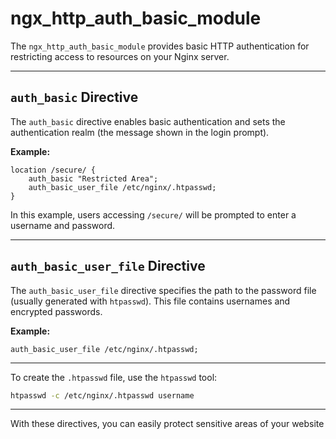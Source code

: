 # ngx_http_auth_basic_module

The `ngx_http_auth_basic_module` provides basic HTTP authentication for restricting access to resources on your Nginx server.

---

## `auth_basic` Directive

The `auth_basic` directive enables basic authentication and sets the authentication realm (the message shown in the login prompt).

**Example:**
```nginx
location /secure/ {
    auth_basic "Restricted Area";
    auth_basic_user_file /etc/nginx/.htpasswd;
}
```
In this example, users accessing `/secure/` will be prompted to enter a username and password.

---

## `auth_basic_user_file` Directive

The `auth_basic_user_file` directive specifies the path to the password file (usually generated with `htpasswd`). This file contains usernames and encrypted passwords.

**Example:**
```nginx
auth_basic_user_file /etc/nginx/.htpasswd;
```

---

To create the `.htpasswd` file, use the `htpasswd` tool:
```bash
htpasswd -c /etc/nginx/.htpasswd username
```

---

With these directives, you can easily protect sensitive areas of your website